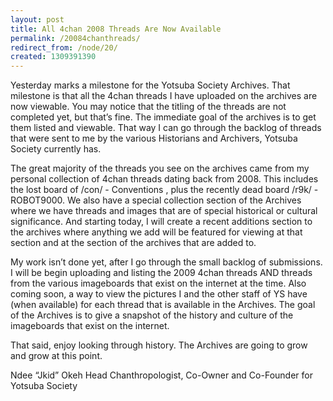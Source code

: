 ```yaml
---
layout: post
title: All 4chan 2008 Threads Are Now Available
permalink: /20084chanthreads/
redirect_from: /node/20/
created: 1309391390
---
```

Yesterday marks a milestone for the Yotsuba Society Archives. That milestone is that all the 4chan threads I have uploaded on the archives are now viewable. You may notice that the titling of the threads are not completed yet, but that’s fine. The immediate goal of the archives is to get them listed and viewable. That way I can go through the backlog of threads that were sent to me by the various Historians and Archivers, Yotsuba Society currently has.

 The great majority of the threads you see on the archives came from my personal collection of 4chan threads dating back from 2008. This includes the lost board of /con/ - Conventions , plus the recently dead board /r9k/ - ROBOT9000. We also have a special collection section of the Archives where we have threads and images  that are of special historical or cultural significance. And starting today, I will create a recent additions section to the archives where anything we add will be featured for viewing at that section and at the section of the archives that are added to.

My work isn’t done yet, after I go through the small backlog of submissions. I will be begin uploading and listing the 2009 4chan threads AND threads from the various imageboards that exist on the internet at the time. Also coming soon, a way to view the pictures I and the other staff of YS have (when available) for each thread that is available in the Archives. The goal of the Archives is to give a snapshot of the history and culture of the imageboards that exist on the internet.

That said, enjoy looking through history. The Archives are going to grow and grow at this point.

Ndee “Jkid” Okeh
Head Chanthropologist, Co-Owner and Co-Founder for Yotsuba Society
